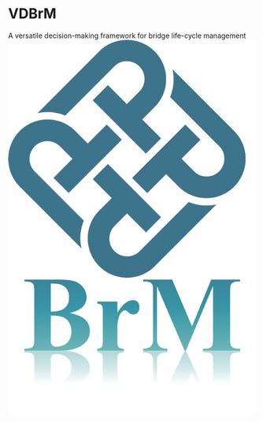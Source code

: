 # VDBrM
A versatile decision-making framework for bridge life-cycle management
![](https://github.com/LAILI-civil/VDBrM/blob/main/logo.jpg)
